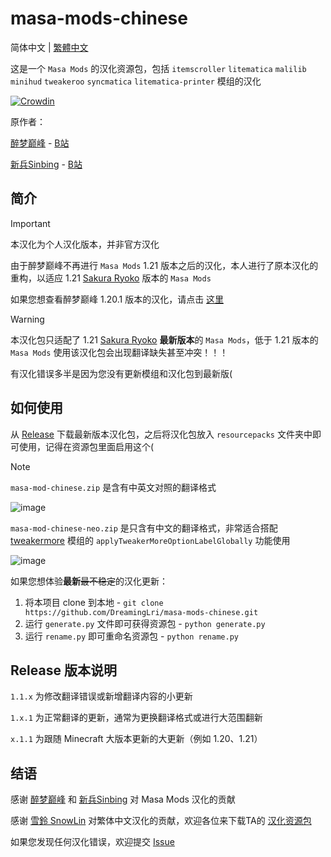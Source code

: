 # masa-mods-chinese

简体中文 | [繁體中文](https://github.com/DreamingLri/masa-mods-chinese/blob/1.21/README_tw.md)

这是一个 `Masa Mods` 的汉化资源包，包括 `itemscroller` `litematica` `malilib` `minihud` `tweakeroo` `syncmatica` `litematica-printer` 模组的汉化

[![Crowdin](https://badges.crowdin.net/masa-mod-chinese/localized.svg)](https://crowdin.com)

原作者：

[醉梦巅峰](mailto:893136473@qq.com) - [B站](https://space.bilibili.com/13205801) 

[新兵Sinbing](https://github.com/Sinbing) - [B站](https://space.bilibili.com/1446187)

## 简介

> [!IMPORTANT]
> 本汉化为个人汉化版本，并非官方汉化

由于醉梦巅峰不再进行 `Masa Mods` 1.21 版本之后的汉化，本人进行了原本汉化的重构，以适应 1.21 [Sakura Ryoko](https://github.com/sakura-ryoko) 版本的 `Masa Mods`

如果您想查看醉梦巅峰 1.20.1 版本的汉化，请点击 [这里](https://github.com/DreamingLri/masa-mods-chinese/tree/1.20)

> [!WARNING]  
> 本汉化包只适配了 1.21 [Sakura Ryoko](https://github.com/sakura-ryoko) **最新版本**的 `Masa Mods`，低于 1.21 版本的 `Masa Mods` 使用该汉化包会出现翻译缺失甚至冲突！！！
> 
> 有汉化错误多半是因为您没有更新模组和汉化包到最新版(

## 如何使用

从 [Release](https://github.com/DreamingLri/masa-mods-chinese/releases) 下载最新版本汉化包，之后将汉化包放入 `resourcepacks` 文件夹中即可使用，记得在资源包里面启用这个(

> [!NOTE]
> `masa-mod-chinese.zip` 是含有中英文对照的翻译格式
> 
> ![image](https://github.com/user-attachments/assets/dbac86a0-3901-4cb0-baaa-abd99d3afad6)
>
> `masa-mod-chinese-neo.zip` 是只含有中文的翻译格式，非常适合搭配 [tweakermore](https://github.com/Fallen-Breath/tweakermore) 模组的 `applyTweakerMoreOptionLabelGlobally` 功能使用
> 
> ![image](https://github.com/user-attachments/assets/fde3562e-06b6-42cf-9bb5-0dd55ef6622a)


如果您想体验**最新**~~最不稳定~~的汉化更新：

1. 将本项目 clone 到本地 - `git clone https://github.com/DreamingLri/masa-mods-chinese.git`
2. 运行 `generate.py` 文件即可获得资源包 - `python generate.py`
3. 运行 `rename.py` 即可重命名资源包 - `python rename.py`

## Release 版本说明

`1.1.x` 为修改翻译错误或新增翻译内容的小更新

`1.x.1` 为正常翻译的更新，通常为更换翻译格式或进行大范围翻新

`x.1.1` 为跟随 Minecraft 大版本更新的大更新（例如 1.20、1.21）

## 结语

感谢 [醉梦巅峰](mailto:893136473@qq.com) 和 [新兵Sinbing](https://github.com/Sinbing) 对 Masa Mods 汉化的贡献

感谢 [雪鈴 SnowLin](https://github.com/snowlinouo) 对繁体中文汉化的贡献，欢迎各位来下载TA的 [汉化资源包](https://modrinth.com/resourcepack/masa-mod-translationpack)

如果您发现任何汉化错误，欢迎提交 [Issue](https://github.com/DreamingLri/masa-mods-chinese/issues/new)

